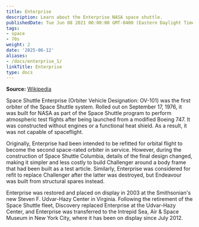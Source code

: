 ```yaml
---
title: Enterprise
description: Learn about the Enterprise NASA space shuttle.
publishedDate: Tue Jun 08 2021 00:00:00 GMT-0400 (Eastern Daylight Time)
tags:
- space
- 70s
weight: 2
date: '2025-06-12'
aliases:
- /docs/enterprise_1/
linkTitle: Enterprise
type: docs
---
```


**Source:** [Wikipedia](https://en.wikipedia.org/wiki/Space_Shuttle_Enterprise)

Space Shuttle Enterprise (Orbiter Vehicle Designation: OV-101) was the first orbiter of the Space Shuttle system. Rolled out on September 17, 1976, it was built for NASA as part of the Space Shuttle program to perform atmospheric test flights after being launched from a modified Boeing 747. It was constructed without engines or a functional heat shield. As a result, it was not capable of spaceflight.

Originally, Enterprise had been intended to be refitted for orbital flight to become the second space-rated orbiter in service. However, during the construction of Space Shuttle Columbia, details of the final design changed, making it simpler and less costly to build Challenger around a body frame that had been built as a test article. Similarly, Enterprise was considered for refit to replace Challenger after the latter was destroyed, but Endeavour was built from structural spares instead.

Enterprise was restored and placed on display in 2003 at the Smithsonian's new Steven F. Udvar-Hazy Center in Virginia. Following the retirement of the Space Shuttle fleet, Discovery replaced Enterprise at the Udvar-Hazy Center, and Enterprise was transferred to the Intrepid Sea, Air & Space Museum in New York City, where it has been on display since July 2012.
